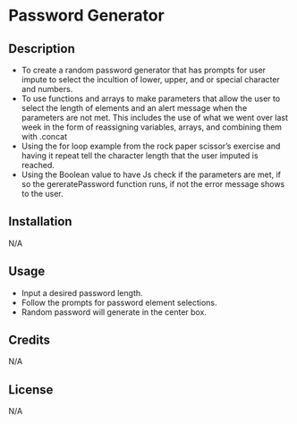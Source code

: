 # Password Generator 

## Description

- To create a random password generator that has prompts for user impute to select the incultion of lower, upper, and or special character and numbers. 
- To use functions and arrays to make parameters that allow the user to select the length of elements and an alert message when the parameters are not met. This includes the use of what we went over last week in the form of reassigning variables, arrays, and combining them with .concat
- Using the for loop example from the rock paper scissor’s exercise and having it repeat tell the character length that the user imputed is reached.
- Using the Boolean value to have Js check if the parameters are met, if so the gereratePassword function runs, if not the error message shows to the user. 

## Installation

N/A

## Usage

- Input a desired password length.
- Follow the prompts for password element selections.
- Random password will generate in the center box. 

## Credits

N/A

## License

N/A

